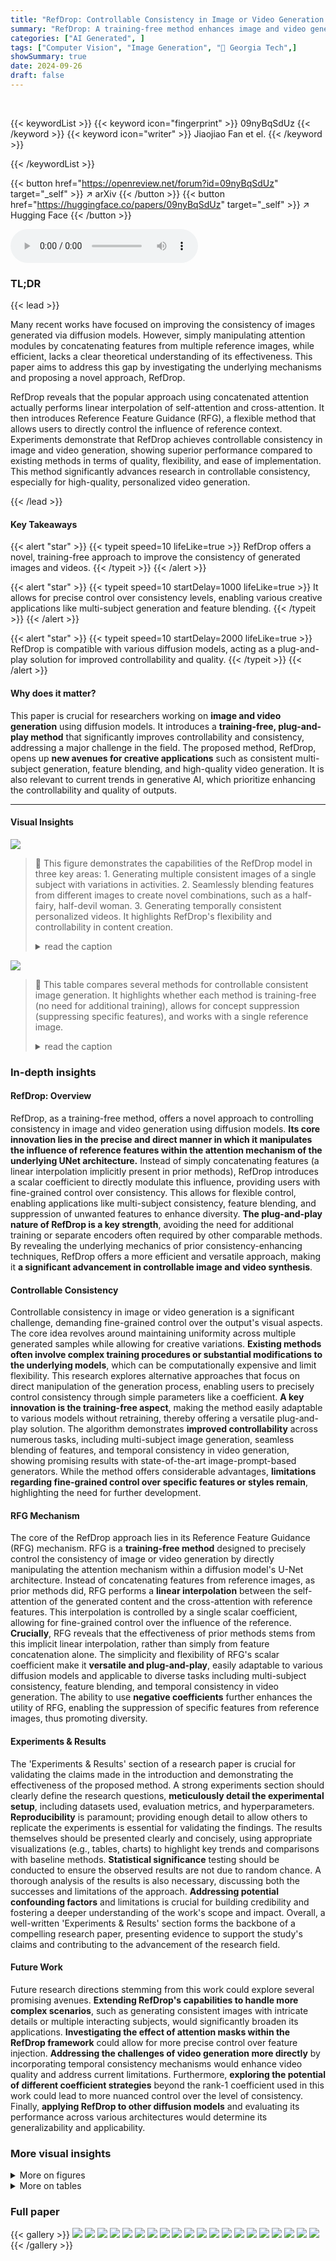 ```yaml
---
title: "RefDrop: Controllable Consistency in Image or Video Generation via Reference Feature Guidance"
summary: "RefDrop: A training-free method enhances image and video generation consistency by directly controlling the influence of reference features on the diffusion process, enabling precise manipulation of c..."
categories: ["AI Generated", ]
tags: ["Computer Vision", "Image Generation", "🏢 Georgia Tech",]
showSummary: true
date: 2024-09-26
draft: false
---
```


<br>

{{< keywordList >}}
{{< keyword icon="fingerprint" >}} 09nyBqSdUz {{< /keyword >}}
{{< keyword icon="writer" >}} Jiaojiao Fan et el. {{< /keyword >}}
 
{{< /keywordList >}}

{{< button href="https://openreview.net/forum?id=09nyBqSdUz" target="_self" >}}
↗ arXiv
{{< /button >}}
{{< button href="https://huggingface.co/papers/09nyBqSdUz" target="_self" >}}
↗ Hugging Face
{{< /button >}}



<audio controls>
    <source src="https://ai-paper-reviewer.com/09nyBqSdUz/podcast.wav" type="audio/wav">
    Your browser does not support the audio element.
</audio>


### TL;DR


{{< lead >}}

Many recent works have focused on improving the consistency of images generated via diffusion models. However, simply manipulating attention modules by concatenating features from multiple reference images, while efficient, lacks a clear theoretical understanding of its effectiveness. This paper aims to address this gap by investigating the underlying mechanisms and proposing a novel approach, RefDrop. 

RefDrop reveals that the popular approach using concatenated attention actually performs linear interpolation of self-attention and cross-attention. It then introduces Reference Feature Guidance (RFG), a flexible method that allows users to directly control the influence of reference context. Experiments demonstrate that RefDrop achieves controllable consistency in image and video generation, showing superior performance compared to existing methods in terms of quality, flexibility, and ease of implementation. This method significantly advances research in controllable consistency, especially for high-quality, personalized video generation.

{{< /lead >}}


#### Key Takeaways

{{< alert "star" >}}
{{< typeit speed=10 lifeLike=true >}} RefDrop offers a novel, training-free approach to improve the consistency of generated images and videos. {{< /typeit >}}
{{< /alert >}}

{{< alert "star" >}}
{{< typeit speed=10 startDelay=1000 lifeLike=true >}} It allows for precise control over consistency levels, enabling various creative applications like multi-subject generation and feature blending. {{< /typeit >}}
{{< /alert >}}

{{< alert "star" >}}
{{< typeit speed=10 startDelay=2000 lifeLike=true >}} RefDrop is compatible with various diffusion models, acting as a plug-and-play solution for improved controllability and quality. {{< /typeit >}}
{{< /alert >}}

#### Why does it matter?
This paper is crucial for researchers working on **image and video generation** using diffusion models. It introduces a **training-free, plug-and-play method** that significantly improves controllability and consistency, addressing a major challenge in the field. The proposed method, RefDrop, opens up **new avenues for creative applications** such as consistent multi-subject generation, feature blending, and high-quality video generation. It is also relevant to current trends in generative AI, which prioritize enhancing the controllability and quality of outputs.

------
#### Visual Insights



![](https://ai-paper-reviewer.com/09nyBqSdUz/figures_1_1.jpg)

> 🔼 This figure demonstrates the capabilities of the RefDrop model in three key areas: 1. Generating multiple consistent images of a single subject with variations in activities. 2. Seamlessly blending features from different images to create novel combinations, such as a half-fairy, half-devil woman. 3. Generating temporally consistent personalized videos.  It highlights RefDrop's flexibility and controllability in content creation.
> <details>
> <summary>read the caption</summary>
> Figure 1: RefDrop achieves controllable consistency in visual content synthesis for free. RefDrop exhibits great flexibility in (Upper) multi-subject consistency generation given one reference image, (Middle) blending different characters from multiple images seamlessly, (Buttom) enhancing temporal consistency for personalized video generation. RefDrop is short for 'reference drop'. We named our method Ref Drop to metaphorically represent the process by which a drop of colored water influences a larger body of clear water.
> </details>





![](https://ai-paper-reviewer.com/09nyBqSdUz/tables_4_1.jpg)

> 🔼 This table compares several methods for controllable consistent image generation.  It highlights whether each method is training-free (no need for additional training), allows for concept suppression (suppressing specific features), and works with a single reference image.
> <details>
> <summary>read the caption</summary>
> Table 1: Comparison of Controllable Consistent Image Generation Methods. ‘Training-free’ indicates no encoder training or diffusion model fine-tuning is needed. ‘Single ref.’ means the method can operate with only one reference image.
> </details>





### In-depth insights


#### RefDrop: Overview
RefDrop, as a training-free method, offers a novel approach to controlling consistency in image and video generation using diffusion models.  **Its core innovation lies in the precise and direct manner in which it manipulates the influence of reference features within the attention mechanism of the underlying UNet architecture.**  Instead of simply concatenating features (a linear interpolation implicitly present in prior methods), RefDrop introduces a scalar coefficient to directly modulate this influence, providing users with fine-grained control over consistency.  This allows for flexible control, enabling applications like multi-subject consistency, feature blending, and suppression of unwanted features to enhance diversity. **The plug-and-play nature of RefDrop is a key strength**, avoiding the need for additional training or separate encoders often required by other comparable methods.  By revealing the underlying mechanics of prior consistency-enhancing techniques, RefDrop offers a more efficient and versatile approach, making it **a significant advancement in controllable image and video synthesis**.

#### Controllable Consistency
Controllable consistency in image or video generation is a significant challenge, demanding fine-grained control over the output's visual aspects.  The core idea revolves around maintaining uniformity across multiple generated samples while allowing for creative variations. **Existing methods often involve complex training procedures or substantial modifications to the underlying models**, which can be computationally expensive and limit flexibility.  This research explores alternative approaches that focus on direct manipulation of the generation process, enabling users to precisely control consistency through simple parameters like a coefficient.  **A key innovation is the training-free aspect**, making the method easily adaptable to various models without retraining, thereby offering a versatile plug-and-play solution.  The algorithm demonstrates **improved controllability** across numerous tasks, including multi-subject image generation, seamless blending of features, and temporal consistency in video generation, showing promising results with state-of-the-art image-prompt-based generators.  While the method offers considerable advantages, **limitations regarding fine-grained control over specific features or styles remain**, highlighting the need for further development.

#### RFG Mechanism
The core of the RefDrop approach lies in its Reference Feature Guidance (RFG) mechanism.  RFG is a **training-free method** designed to precisely control the consistency of image or video generation by directly manipulating the attention mechanism within a diffusion model's U-Net architecture. Instead of concatenating features from reference images, as prior methods did, RFG performs a **linear interpolation** between the self-attention of the generated content and the cross-attention with reference features. This interpolation is controlled by a single scalar coefficient, allowing for fine-grained control over the influence of the reference.  **Crucially**, RFG reveals that the effectiveness of prior methods stems from this implicit linear interpolation, rather than simply from feature concatenation alone.  The simplicity and flexibility of RFG's scalar coefficient make it **versatile and plug-and-play**, easily adaptable to various diffusion models and applicable to diverse tasks including multi-subject consistency, feature blending, and temporal consistency in video generation.  The ability to use **negative coefficients** further enhances the utility of RFG, enabling the suppression of specific features from reference images, thus promoting diversity.

#### Experiments & Results
The 'Experiments & Results' section of a research paper is crucial for validating the claims made in the introduction and demonstrating the effectiveness of the proposed method.  A strong experiments section should clearly define the research questions, **meticulously detail the experimental setup**, including datasets used, evaluation metrics, and hyperparameters. **Reproducibility** is paramount; providing enough detail to allow others to replicate the experiments is essential for validating the findings.  The results themselves should be presented clearly and concisely, using appropriate visualizations (e.g., tables, charts) to highlight key trends and comparisons with baseline methods.  **Statistical significance** testing should be conducted to ensure the observed results are not due to random chance.  A thorough analysis of the results is also necessary, discussing both the successes and limitations of the approach.  **Addressing potential confounding factors** and limitations is crucial for building credibility and fostering a deeper understanding of the work's scope and impact.  Overall, a well-written 'Experiments & Results' section forms the backbone of a compelling research paper, presenting evidence to support the study's claims and contributing to the advancement of the research field.

#### Future Work
Future research directions stemming from this work could explore several promising avenues.  **Extending RefDrop's capabilities to handle more complex scenarios**, such as generating consistent images with intricate details or multiple interacting subjects, would significantly broaden its applications.  **Investigating the effect of attention masks within the RefDrop framework** could allow for more precise control over feature injection.  **Addressing the challenges of video generation more directly** by incorporating temporal consistency mechanisms would enhance video quality and address current limitations.  Furthermore, **exploring the potential of different coefficient strategies** beyond the rank-1 coefficient used in this work could lead to more nuanced control over the level of consistency.  Finally, **applying RefDrop to other diffusion models** and evaluating its performance across various architectures would determine its generalizability and applicability.


### More visual insights

<details>
<summary>More on figures
</summary>


![](https://ai-paper-reviewer.com/09nyBqSdUz/figures_3_1.jpg)

> 🔼 This figure illustrates the RefDrop's mechanism. It shows how reference features from a generated image (I₁) are injected into the generation process of other images (Iᵢ) through a Reference Feature Guidance (RFG) layer. The RFG layer linearly combines attention outputs from both standard and referenced routes using a coefficient 'c'. A positive 'c' promotes consistency between Iᵢ and I₁, while a negative 'c' encourages divergence.
> <details>
> <summary>read the caption</summary>
> Figure 2: During each diffusion denoising step, we facilitate the injection of features from a generated reference image I₁ into the generation process of other images through RFG. The RFG layer produces a linear combination of the attention outputs from both the standard and referenced routes. A negative coefficient c encourages divergence of I¿ from I₁, while a positive coefficient fosters consistency.
> </details>



![](https://ai-paper-reviewer.com/09nyBqSdUz/figures_4_1.jpg)

> 🔼 This figure shows how RefDrop allows for flexible control over the influence of a reference image on the generated image.  By adjusting the 'reference strength' coefficient (c), users can seamlessly transition between negative similarity (c = -0.4), where the generated image diverges from the reference, and positive similarity (c = 0.4), where the generated image closely resembles the reference.  The central column (c = 0) represents the output of the base model without reference guidance.  Two examples are shown: a cyberpunk woman on a hoverbike and a cylindrical cream bottle in a forest.  This demonstrates the controllability offered by RefDrop.
> <details>
> <summary>read the caption</summary>
> Figure 3: We allow flexible control over the reference effect through a reference strength coefficient.
> </details>



![](https://ai-paper-reviewer.com/09nyBqSdUz/figures_5_1.jpg)

> 🔼 This figure compares the results of four different methods (Ours, IP-Adapter, Ref-ControlNet, and BLIPD) for generating consistent images, using a single reference image (shown in red).  The comparison highlights RefDrop's (Ours) ability to maintain consistency in hairstyles and facial features while producing images with diverse spatial layouts, in contrast to the other methods.
> <details>
> <summary>read the caption</summary>
> Figure 4: The reference image for all methods is framed in red. Our method tends to produce more consistent hairstyles, and facial features compared to IP-Adapter, Ref-ControlNet and BLIPD, and our generation has diverse spatial layout. The visual quality of BLIPD is not comparable, as it utilizes SD1.5 [48] as its base model.
> </details>



![](https://ai-paper-reviewer.com/09nyBqSdUz/figures_5_2.jpg)

> 🔼 This figure shows the impact of applying the RFG method with and without excluding the first upsampling block and adding a subject mask.  Excluding the first upsampling block helps to reduce the spatial layout leakage, preventing generated objects from having similar poses and backgrounds as the reference image.  Adding the subject mask further refines the results by minimizing background leakage, leading to more diverse and natural-looking outputs. The results demonstrate the effectiveness of these techniques in controlling the generation process for enhanced visual quality and diversity.
> <details>
> <summary>read the caption</summary>
> Figure 5: Excluding one block from applying RFG solves the spatial layout leakage issue. Adding subject mask solves the background leakage issue.
> </details>



![](https://ai-paper-reviewer.com/09nyBqSdUz/figures_6_1.jpg)

> 🔼 This figure demonstrates RefDrop's ability to blend features from multiple reference images.  Each row shows two distinct reference images (e.g., a superhero and Black Widow, a Japanese temple and a mosque). RefDrop generates a new image that seamlessly combines features from both references. In contrast, the SDXL baseline struggles to produce the same level of cohesive blending of features.
> <details>
> <summary>read the caption</summary>
> Figure 6: Multiple Reference Images: The reference images are highlighted with a red frame, and the third image in each set is the resultant blended image. RefDrop effectively assimilates features from the distinct reference images into a single and cohesive entity, demonstrating robust feature integration capability.
> </details>



![](https://ai-paper-reviewer.com/09nyBqSdUz/figures_6_2.jpg)

> 🔼 This figure shows how RefDrop allows flexible control over the influence of a reference image on the generated image. It presents several images generated with different reference strength coefficients (c) ranging from -0.4 to 0.4.  Negative coefficients (negative similarity) encourage divergence from the reference, resulting in less consistent but more diverse images. Positive coefficients (positive similarity) increase consistency, leading to more similar-looking outputs.  The images showcase the versatility of the method in controlling the level of consistency between the reference and generated images.
> <details>
> <summary>read the caption</summary>
> Figure 3: We allow flexible control over the reference effect through a reference strength coefficient.
> </details>



![](https://ai-paper-reviewer.com/09nyBqSdUz/figures_7_1.jpg)

> 🔼 This figure demonstrates the diverse image generation capabilities of RefDrop compared to SDXL and IP-Adapter.  RefDrop maintains accurate text alignment while producing more diverse outfits and hairstyles, unlike SDXL which tends towards repetitive features.  IP-Adapter, although showing greater diversity, often fails to accurately represent the text prompt and produces oddly proportioned figures.
> <details>
> <summary>read the caption</summary>
> Figure 8: Diverse image generation: Our method enhances diversity in outfits, hairstyles, and facial features, all while ensuring accurate text alignment. For example, while SDXL frequently generates headscarves in the first scenario and beige-colored clothes in the second, RefDrop can vary the presence of headscarves in the left example and produce clothing in different colors in the right example. Conversely, although IP-Adapter can create even more diverse images, it often fails to adhere to the style and human activity instructions in the text prompts. Additionally, it often produces overly small persons that lack detail.
> </details>



![](https://ai-paper-reviewer.com/09nyBqSdUz/figures_7_2.jpg)

> 🔼 This figure compares several training-free techniques for improving temporal consistency in video generation.  The methods being compared include: RefDrop (the authors' method), Concatenated Attention, LPFF (Temporal Low Pass Frequency Filter), and unmodified SVD.  The results visually demonstrate the effectiveness of RefDrop in stabilizing the video generation compared to the other methods, showing a significant reduction in flickering while maintaining motion and generating higher quality videos.
> <details>
> <summary>read the caption</summary>
> Figure 9: Comparison of training free techniques to improve temporal consistency in video generation.
> </details>



![](https://ai-paper-reviewer.com/09nyBqSdUz/figures_8_1.jpg)

> 🔼 This figure showcases RefDrop's capabilities in generating consistent visual content.  The top row demonstrates its ability to create multiple images featuring the same subject consistently, starting from a single reference image.  The middle row highlights the seamless blending of characteristics from multiple reference images into a single output.  The bottom row displays its capacity to produce temporally consistent videos.
> <details>
> <summary>read the caption</summary>
> Figure 1: RefDrop achieves controllable consistency in visual content synthesis for free. RefDrop exhibits great flexibility in (Upper) multi-subject consistency generation given one reference image, (Middle) blending different characters from multiple images seamlessly, (Buttom) enhancing temporal consistency for personalized video generation. RefDrop is short for 'reference drop'. We named our method Ref Drop to metaphorically represent the process by which a drop of colored water influences a larger body of clear water.
> </details>



![](https://ai-paper-reviewer.com/09nyBqSdUz/figures_9_1.jpg)

> 🔼 This figure showcases RefDrop's capabilities in three key areas: generating multiple subjects consistently from a single reference image; seamlessly blending features from multiple images to create a unified image; and improving temporal consistency for personalized video generation.  The top row demonstrates consistent generation of multiple subjects, all related to a single reference image. The middle row illustrates the ability to seamlessly blend features from different images, effectively merging attributes of different subjects into a cohesive output. The bottom row showcases the enhancement of temporal consistency in video generation, resulting in smoother transitions and improved quality.
> <details>
> <summary>read the caption</summary>
> Figure 1: RefDrop achieves controllable consistency in visual content synthesis for free. RefDrop exhibits great flexibility in (Upper) multi-subject consistency generation given one reference image, (Middle) blending different characters from multiple images seamlessly, (Buttom) enhancing temporal consistency for personalized video generation. RefDrop is short for 'reference drop'. We named our method RefDrop to metaphorically represent the process by which a drop of colored water influences a larger body of clear water.
> </details>



![](https://ai-paper-reviewer.com/09nyBqSdUz/figures_15_1.jpg)

> 🔼 This figure showcases RefDrop's ability to generate consistent visual content across various scenarios. The top row demonstrates multi-subject consistency, where multiple images are generated, all maintaining consistency with a single reference image. The middle row illustrates seamless blending of characters from multiple images, creating a new image with features from each. The bottom row highlights RefDrop's capability in generating temporally consistent videos.
> <details>
> <summary>read the caption</summary>
> Figure 1: RefDrop achieves controllable consistency in visual content synthesis for free. RefDrop exhibits great flexibility in (Upper) multi-subject consistency generation given one reference image, (Middle) blending different characters from multiple images seamlessly, (Buttom) enhancing temporal consistency for personalized video generation. RefDrop is short for 'reference drop'. We named our method Ref Drop to metaphorically represent the process by which a drop of colored water influences a larger body of clear water.
> </details>



![](https://ai-paper-reviewer.com/09nyBqSdUz/figures_16_1.jpg)

> 🔼 This figure compares the results of consistent image generation using different methods: RefDrop, IP-Adapter, Ref-ControlNet, and BLIPD.  RefDrop shows more consistent generation of hairstyles and facial features, and demonstrates more diversity in the overall layout of the generated image. BLIPD's output is of lower visual quality due to using an older model.
> <details>
> <summary>read the caption</summary>
> Figure 4: The reference image for all methods is framed in red. Our method tends to produce more consistent hairstyles, and facial features compared to IP-Adapter, Ref-ControlNet and BLIPD, and our generation has diverse spatial layout. The visual quality of BLIPD is not comparable, as it utilizes SD1.5 [48] as its base model.
> </details>



![](https://ai-paper-reviewer.com/09nyBqSdUz/figures_17_1.jpg)

> 🔼 This figure shows how the strength of the reference image influences the generated image.  It shows a range of coefficients from -0.4 to 0.4, illustrating how negative coefficients encourage divergence from the reference and positive coefficients promote consistency. The example shows a young woman in various styles, demonstrating the controllability of RefDrop over different aspects of the image's style and content.
> <details>
> <summary>read the caption</summary>
> Figure 3: We allow flexible control over the reference effect through a reference strength coefficient. 
> </details>



![](https://ai-paper-reviewer.com/09nyBqSdUz/figures_18_1.jpg)

> 🔼 This figure showcases three key capabilities of the RefDrop method: generating multiple subjects consistently using a single reference image; seamlessly blending features from multiple reference images; and enhancing temporal consistency for high-quality personalized video generation.  The results demonstrate RefDrop's flexibility and effectiveness in controlling consistency across various visual content generation tasks.
> <details>
> <summary>read the caption</summary>
> Figure 1: RefDrop achieves controllable consistency in visual content synthesis for free. RefDrop exhibits great flexibility in (Upper) multi-subject consistency generation given one reference image, (Middle) blending different characters from multiple images seamlessly, (Buttom) enhancing temporal consistency for personalized video generation. RefDrop is short for 'reference drop'. We named our method Ref Drop to metaphorically represent the process by which a drop of colored water influences a larger body of clear water.
> </details>



![](https://ai-paper-reviewer.com/09nyBqSdUz/figures_22_1.jpg)

> 🔼 This figure demonstrates three key capabilities of the RefDrop method: generating multiple consistent subjects from a single reference image; seamlessly blending features from multiple reference images; and generating temporally consistent personalized videos. Each row shows examples of the method's output compared to other state-of-the-art methods, highlighting RefDrop's superior flexibility and quality.
> <details>
> <summary>read the caption</summary>
> Figure 1: RefDrop achieves controllable consistency in visual content synthesis for free. RefDrop exhibits great flexibility in (Upper) multi-subject consistency generation given one reference image, (Middle) blending different characters from multiple images seamlessly, (Buttom) enhancing temporal consistency for personalized video generation. RefDrop is short for 'reference drop'. We named our method RefDrop to metaphorically represent the process by which a drop of colored water influences a larger body of clear water.
> </details>



![](https://ai-paper-reviewer.com/09nyBqSdUz/figures_23_1.jpg)

> 🔼 This figure compares the image generation results of three different methods: Naive SDXL, Ours (RefDrop), and IP-Adapter. Each row shows a set of generated images from the same prompt, highlighting the diversity achieved by each method.  RefDrop demonstrates a good balance between consistency and diversity, while IP-Adapter tends toward higher diversity at the cost of alignment with the prompt.  Naive SDXL shows the least diversity among the three.
> <details>
> <summary>read the caption</summary>
> Figure 17: More diverse image generation comparison.
> </details>



![](https://ai-paper-reviewer.com/09nyBqSdUz/figures_24_1.jpg)

> 🔼 This figure shows a comparison of image generation results between RefDrop and SDXL.  Given two reference images (a Russian Blue cat and a Border Collie), the models were prompted to generate images of the combined creature engaging in various actions (swimming, jumping, playing guitar). RefDrop successfully blends the features of both animals into a single, consistent image that closely matches the prompt description.  In contrast, SDXL struggles to create a cohesive image, producing outputs that are less consistent and less faithful to the prompt.
> <details>
> <summary>read the caption</summary>
> Figure 18: Blending a dog and a cat in various activities: RefDrop successfully combines features from two reference images and closely follows the text prompt, whereas SDXL struggles to generate a single cohesive object even with the guidance from the text prompt.
> </details>



![](https://ai-paper-reviewer.com/09nyBqSdUz/figures_24_2.jpg)

> 🔼 This figure showcases RefDrop's capabilities in three key areas: generating multiple consistent subjects from a single reference image, seamlessly blending features from multiple images, and enhancing temporal consistency for high-quality video generation.  The top row demonstrates multi-subject consistency, the middle row shows feature blending, and the bottom row illustrates temporal consistency in video generation.  Each example compares RefDrop's results to those of other state-of-the-art methods, highlighting RefDrop's improved controllability and visual quality.
> <details>
> <summary>read the caption</summary>
> Figure 1: RefDrop achieves controllable consistency in visual content synthesis for free. RefDrop exhibits great flexibility in (Upper) multi-subject consistency generation given one reference image, (Middle) blending different characters from multiple images seamlessly, (Buttom) enhancing temporal consistency for personalized video generation. RefDrop is short for 'reference drop'. We named our method RefDrop to metaphorically represent the process by which a drop of colored water influences a larger body of clear water.
> </details>



![](https://ai-paper-reviewer.com/09nyBqSdUz/figures_24_3.jpg)

> 🔼 This figure shows a comparison of image generation results between the proposed RefDrop method and the baseline SDXL model.  The task is to blend features from three distinct source images (a dwarf, Black Widow, and Winnie-the-Pooh) into a single image using a text prompt describing Winnie-the-Pooh with specific features.  The RefDrop result successfully integrates the features from all three reference images, while the SDXL result favors the features of the primary subject (Winnie-the-Pooh) and under-represents those of the other two.
> <details>
> <summary>read the caption</summary>
> Figure 20: Blending three distinct subjects, we use the same prompt-'a portrait of Winnie the Pooh with red hair and a gray beard'-for both SDXL and RefDrop. However, SDXL significantly downplays the features of Winnie the Pooh. In contrast, our approach effectively absorbs the features from the reference images, retaining the dwarf's outfit and beard, Black Widow's red hair, and Winnie's facial structure.
> </details>



![](https://ai-paper-reviewer.com/09nyBqSdUz/figures_25_1.jpg)

> 🔼 This figure demonstrates RefDrop's capabilities in three aspects of content generation: multi-subject consistency, feature blending, and temporal consistency in videos.  The top row shows multiple consistent images generated from a single reference image. The middle row showcases seamless blending of features from multiple reference images. The bottom row highlights RefDrop's ability to generate temporally consistent videos.
> <details>
> <summary>read the caption</summary>
> Figure 1: RefDrop achieves controllable consistency in visual content synthesis for free. RefDrop exhibits great flexibility in (Upper) multi-subject consistency generation given one reference image, (Middle) blending different characters from multiple images seamlessly, (Bottom) enhancing temporal consistency for personalized video generation. RefDrop is short for 'reference drop'. We named our method RefDrop to metaphorically represent the process by which a drop of colored water influences a larger body of clear water.
> </details>



![](https://ai-paper-reviewer.com/09nyBqSdUz/figures_26_1.jpg)

> 🔼 This figure compares the results of consistent image generation using four different methods: RefDrop (the proposed method), IP-Adapter, Ref-ControlNet, and BLIPD.  The reference image is highlighted in red for each method. The results show that RefDrop produces images with more consistent hairstyles and facial features compared to the other methods, while also maintaining more diverse spatial layouts in the generated images.  The lower visual quality of BLIPD is noted due to its use of a less advanced model (SD1.5) for generation.
> <details>
> <summary>read the caption</summary>
> Figure 4: The reference image for all methods is framed in red. Our method tends to produce more consistent hairstyles, and facial features compared to IP-Adapter, Ref-ControlNet and BLIPD, and our generation has diverse spatial layout. The visual quality of BLIPD is not comparable, as it utilizes SD1.5 [48] as its base model.
> </details>



![](https://ai-paper-reviewer.com/09nyBqSdUz/figures_27_1.jpg)

> 🔼 This figure shows the effects of varying the reference strength coefficient (c) on image generation using the proposed method, Reference Feature Guidance (RFG).  Different values of c (ranging from -0.4 to 0.4) control the level of influence of the reference image on the generated output.  A positive c promotes consistency between the reference and generated images, while a negative c encourages divergence. The figure demonstrates the flexibility of the RFG method in controlling the level of similarity between generated images and the reference image.
> <details>
> <summary>read the caption</summary>
> Figure 3: We allow flexible control over the reference effect through a reference strength coefficient. 
> </details>



![](https://ai-paper-reviewer.com/09nyBqSdUz/figures_28_1.jpg)

> 🔼 This figure shows the instructions and an example for the 'Diverse Image Generation' part of the human evaluation in the paper.  Participants were asked to rate image groups on their diversity across several aspects (human pose, accessories, background, etc.) assigning scores from 1 (least diverse) to 3 (most diverse).
> <details>
> <summary>read the caption</summary>
> Figure 24: The instruction and example for human evaluation
> </details>



![](https://ai-paper-reviewer.com/09nyBqSdUz/figures_29_1.jpg)

> 🔼 This figure showcases three key capabilities of the RefDrop method: generating multiple subjects consistently using a single reference image; seamlessly blending features from multiple images to create a unified subject; and improving temporal consistency for personalized video generation.  The examples visually demonstrate the flexibility and control offered by RefDrop compared to other methods.
> <details>
> <summary>read the caption</summary>
> Figure 1: RefDrop achieves controllable consistency in visual content synthesis for free. RefDrop exhibits great flexibility in (Upper) multi-subject consistency generation given one reference image, (Middle) blending different characters from multiple images seamlessly, (Buttom) enhancing temporal consistency for personalized video generation. RefDrop is short for 'reference drop'. We named our method Ref Drop to metaphorically represent the process by which a drop of colored water influences a larger body of clear water.
> </details>



</details>




<details>
<summary>More on tables
</summary>


![](https://ai-paper-reviewer.com/09nyBqSdUz/tables_18_1.jpg)
> 🔼 This table presents the results of an ablation study investigating the impact of excluding different UNet blocks from the reference feature guidance (RFG) process on image generation consistency and diversity.  DreamSim and LPIPS scores are used to measure the visual similarity between generated images and a reference image. Higher scores indicate greater differences, suggesting increased diversity in spatial layout. The table shows that excluding the Up1 block leads to the highest DreamSim and LPIPS scores, indicating its significant contribution to spatial layout diversity.  This suggests that this block plays a major role in controlling the consistency of spatial layout during image generation. 
> <details>
> <summary>read the caption</summary>
> Table 2: Comparison of DreamSim and LPIPS distances for excluding different blocks. The Up1 block of SDXL UNet shows the highest values for both metrics, indicating its strong impact on spatial layout diversity.
> </details>

![](https://ai-paper-reviewer.com/09nyBqSdUz/tables_19_1.jpg)
> 🔼 This table compares the performance of RefDrop and SVD (a baseline video generation model) using automatic metrics provided by EvalCrafter.  Metrics assess overall quality, text alignment, temporal consistency (CLIP, Face consistency, warping error), and motion (flow score). RefDrop shows improvement in most metrics, suggesting higher quality and better consistency, while retaining reasonable motion.
> <details>
> <summary>read the caption</summary>
> Table 3: Comparison of automatic metrics between SVD and RefDrop on video generation. An ↑ symbol indicates that higher values are better, while a ↓ symbol indicates that lower values are preferable. Our model shows improvements over the SVD base model in overall quality, text alignment, and temporal consistency. The flow score is the only metric where the SVD model scores higher, indicating more motion. However, the SVD model also exhibits greater jittering and flickering, as reflected in its larger warping error. Notably, a static video would register a flow score of zero. This suggests that our generated videos maintain a reasonable level of motion.
> </details>

![](https://ai-paper-reviewer.com/09nyBqSdUz/tables_20_1.jpg)
> 🔼 This table summarizes the base models used in different sections of the paper along with their corresponding CFG (Classifier-Free Guidance) values, reference strength coefficients (for RefDrop), IP-Adapter scales, and TLPFF (Temporal Low Pass Frequency Filter) parameters.  It details the specific settings used for consistent and diverse image generation, and temporal consistent video generation experiments. Note that some values are ranges, demonstrating the flexibility of the proposed RefDrop method.
> <details>
> <summary>read the caption</summary>
> Table 4: Base model and hyper-parameters.
> </details>

</details>




### Full paper

{{< gallery >}}
<img src="https://ai-paper-reviewer.com/09nyBqSdUz/1.png" class="grid-w50 md:grid-w33 xl:grid-w25" />
<img src="https://ai-paper-reviewer.com/09nyBqSdUz/2.png" class="grid-w50 md:grid-w33 xl:grid-w25" />
<img src="https://ai-paper-reviewer.com/09nyBqSdUz/3.png" class="grid-w50 md:grid-w33 xl:grid-w25" />
<img src="https://ai-paper-reviewer.com/09nyBqSdUz/4.png" class="grid-w50 md:grid-w33 xl:grid-w25" />
<img src="https://ai-paper-reviewer.com/09nyBqSdUz/5.png" class="grid-w50 md:grid-w33 xl:grid-w25" />
<img src="https://ai-paper-reviewer.com/09nyBqSdUz/6.png" class="grid-w50 md:grid-w33 xl:grid-w25" />
<img src="https://ai-paper-reviewer.com/09nyBqSdUz/7.png" class="grid-w50 md:grid-w33 xl:grid-w25" />
<img src="https://ai-paper-reviewer.com/09nyBqSdUz/8.png" class="grid-w50 md:grid-w33 xl:grid-w25" />
<img src="https://ai-paper-reviewer.com/09nyBqSdUz/9.png" class="grid-w50 md:grid-w33 xl:grid-w25" />
<img src="https://ai-paper-reviewer.com/09nyBqSdUz/10.png" class="grid-w50 md:grid-w33 xl:grid-w25" />
<img src="https://ai-paper-reviewer.com/09nyBqSdUz/11.png" class="grid-w50 md:grid-w33 xl:grid-w25" />
<img src="https://ai-paper-reviewer.com/09nyBqSdUz/12.png" class="grid-w50 md:grid-w33 xl:grid-w25" />
<img src="https://ai-paper-reviewer.com/09nyBqSdUz/13.png" class="grid-w50 md:grid-w33 xl:grid-w25" />
<img src="https://ai-paper-reviewer.com/09nyBqSdUz/14.png" class="grid-w50 md:grid-w33 xl:grid-w25" />
<img src="https://ai-paper-reviewer.com/09nyBqSdUz/15.png" class="grid-w50 md:grid-w33 xl:grid-w25" />
<img src="https://ai-paper-reviewer.com/09nyBqSdUz/16.png" class="grid-w50 md:grid-w33 xl:grid-w25" />
<img src="https://ai-paper-reviewer.com/09nyBqSdUz/17.png" class="grid-w50 md:grid-w33 xl:grid-w25" />
<img src="https://ai-paper-reviewer.com/09nyBqSdUz/18.png" class="grid-w50 md:grid-w33 xl:grid-w25" />
<img src="https://ai-paper-reviewer.com/09nyBqSdUz/19.png" class="grid-w50 md:grid-w33 xl:grid-w25" />
<img src="https://ai-paper-reviewer.com/09nyBqSdUz/20.png" class="grid-w50 md:grid-w33 xl:grid-w25" />
{{< /gallery >}}